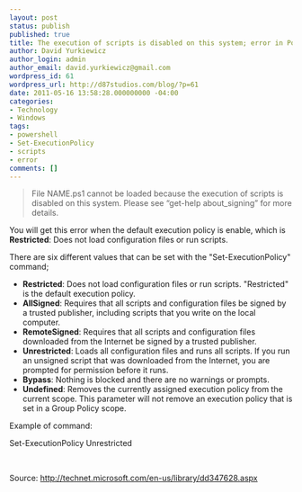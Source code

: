 ```yaml
---
layout: post
status: publish
published: true
title: The execution of scripts is disabled on this system; error in PowerShell
author: David Yurkiewicz
author_login: admin
author_email: david.yurkiewicz@gmail.com
wordpress_id: 61
wordpress_url: http://d87studios.com/blog/?p=61
date: 2011-05-16 13:58:28.000000000 -04:00
categories:
- Technology
- Windows
tags:
- powershell
- Set-ExecutionPolicy
- scripts
- error
comments: []
---
```

<blockquote>File NAME.ps1 cannot be loaded because the execution of scripts is disabled on this system. Please see “get-help about_signing” for more details.</blockquote>
You will get this error when the default execution policy is enable, which is <strong>Restricted</strong>: Does not load configuration files or run scripts.

There are six different values that can be set with the "Set-ExecutionPolicy" command;
<ul>
	<li><strong>Restricted</strong>: Does not load configuration files or run scripts. "Restricted" is the default execution policy.</li>
	<li><strong>AllSigned</strong>: Requires that all scripts and configuration  files be signed by a trusted publisher, including scripts that you write  on the local computer.</li>
	<li><strong>RemoteSigned</strong>: Requires that all scripts and  configuration files downloaded from the Internet be signed by a trusted  publisher.</li>
	<li><strong>Unrestricted</strong>: Loads all configuration files and runs all  scripts. If you run an unsigned script that was downloaded from the  Internet, you are prompted for permission before it runs.</li>
	<li><strong>Bypass</strong>: Nothing is blocked and there are no warnings or prompts.</li>
	<li><strong>Undefined</strong>: Removes the currently assigned execution  policy from the current scope. This parameter will not remove an  execution policy that is set in a Group Policy scope.</li>
</ul>
Example of command:

Set-ExecutionPolicy Unrestricted

&nbsp;

Source: <a href="http://technet.microsoft.com/en-us/library/dd347628.aspx">http://technet.microsoft.com/en-us/library/dd347628.aspx</a>
